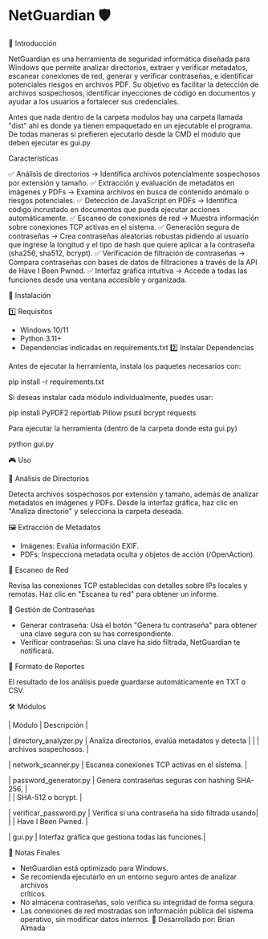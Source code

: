 # NetGuardian 🛡️

🔹 Introducción

NetGuardian es una herramienta de seguridad informática diseñada para Windows que permite analizar directorios, extraer y verificar metadatos, escanear conexiones de red, generar y verificar contraseñas, e identificar potenciales riesgos en archivos PDF.
Su objetivo es facilitar la detección de archivos sospechosos, identificar inyecciones de código en documentos y ayudar a los usuarios a fortalecer sus credenciales.

Antes que nada dentro de la carpeta modulos hay una carpeta llamada "dist" ahi es donde ya  tienen empaquetado en un ejecutable el programa. De todas maneras si prefieren ejecutarlo desde la CMD el modulo que deben ejecutar es gui.py


Características

✅ Análisis de directorios → Identifica archivos potencialmente sospechosos por extensión y tamaño.
✅ Extracción y evaluación de metadatos en imágenes y PDFs → Examina archivos en busca de contenido anómalo o riesgos potenciales.
✅ Detección de JavaScript en PDFs → Identifica código incrustado en documentos que pueda ejecutar acciones automáticamente.
✅ Escaneo de conexiones de red → Muestra información sobre conexiones TCP activas en el sistema.
✅ Generación segura de contraseñas → Crea contraseñas aleatorias robustas pidiendo al usuario que ingrese la longitud y el tipo de hash que quiere aplicar a la contraseña (sha256, sha512, bcrypt).
✅ Verificación de filtración de contraseñas → Compara contraseñas con bases de datos de filtraciones a través de la API de Have I Been Pwned.
✅ Interfaz gráfica intuitiva → Accede a todas las funciones desde una ventana accesible y organizada.


🔧 Instalación

1️⃣ Requisitos

- Windows 10/11
- Python 3.11+
- Dependencias indicadas en requirements.txt
2️⃣ Instalar Dependencias

Antes de ejecutar la herramienta, instala los paquetes necesarios con:

pip install -r requirements.txt

Si deseas instalar cada módulo individualmente, puedes usar:

pip install PyPDF2 reportlab Pillow psutil bcrypt requests

Para ejecutar la herramienta (dentro de la carpeta donde esta gui.py)

python gui.py


🎮 Uso

📂 Análisis de Directorios

Detecta archivos sospechosos por extensión y tamaño, además de analizar metadatos en imágenes y PDFs.
Desde la interfaz gráfica, haz clic en "Analiza directorio" y selecciona la carpeta deseada.

🖼️ Extracción de Metadatos

- Imágenes: Evalúa información EXIF.
- PDFs: Inspecciona metadata oculta y objetos de acción (/OpenAction).

🛜 Escaneo de Red

Revisa las conexiones TCP establecidas con detalles sobre IPs locales y remotas.
Haz clic en "Escanea tu red" para obtener un informe.

🔑 Gestión de Contraseñas

- Generar contraseña: Usa el botón "Genera tu contraseña" para obtener una clave segura con su has correspondiente.
- Verificar contraseñas: Si una clave ha sido filtrada, NetGuardian te notificará.

📄 Formato de Reportes

El resultado de los análisis puede guardarse automáticamente en TXT o CSV.

🛠️ Módulos

| Módulo                |                 Descripción                       |

| directory_analyzer.py | Analiza directorios, evalúa metadatos y detecta   |
|                       | archivos sospechosos.                             |

| network_scanner.py    | Escanea conexiones TCP activas en el sistema.     |

| password_generator.py | Genera contraseñas seguras con hashing SHA-256,   |        
|                       | SHA-512 o bcrypt.                                 | 

| verificar_password.py | Verifica si una contraseña ha sido filtrada usando|
|                       | Have I Been Pwned.                                | 

| gui.py                | Interfaz gráfica que gestiona todas las funciones.| 


📝 Notas Finales

- NetGuardian está optimizado para Windows.
- Se recomienda ejecutarlo en un entorno seguro antes de analizar archivos   
  críticos.
- No almacena contraseñas, solo verifica su integridad de forma segura.
- Las conexiones de red mostradas son información pública del sistema operativo,
  sin modificar datos internos.
📌 Desarrollado por: Brian Almada
